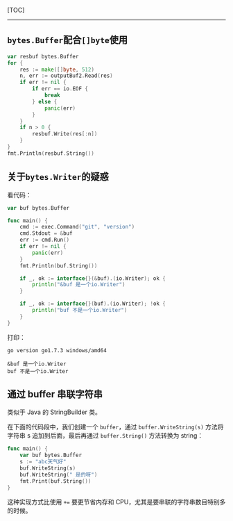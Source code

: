 

[TOC]

---


## `bytes.Buffer`配合`[]byte`使用

```go
var resbuf bytes.Buffer
for {
    res := make([]byte, 512)
    n, err := outputBuf2.Read(res)
    if err != nil {
        if err == io.EOF {
            break
        } else {
            panic(err)
        }
    }
    if n > 0 {
        resbuf.Write(res[:n])
    }
}
fmt.Println(resbuf.String())
```

## 关于`bytes.Writer`的疑惑

看代码：

```go
var buf bytes.Buffer

func main() {
    cmd := exec.Command("git", "version")
    cmd.Stdout = &buf
    err := cmd.Run()
    if err != nil {
        panic(err)
    }
    fmt.Println(buf.String())

    if _, ok := interface{}(&buf).(io.Writer); ok {
        println("&buf 是一个io.Writer")
    }

    if _, ok := interface{}(buf).(io.Writer); !ok {
        println("buf 不是一个io.Writer")
    }
}
```

打印：

```
go version go1.7.3 windows/amd64

&buf 是一个io.Writer
buf 不是一个io.Writer
```

## 通过 buffer 串联字符串

类似于 Java 的 StringBuilder 类。

在下面的代码段中，我们创建一个 `buffer`，通过 `buffer.WriteString(s)` 方法将字符串 s 追加到后面，最后再通过 `buffer.String()` 方法转换为 string：

```go
func main() {
    var buf bytes.Buffer
    s := "abc天气好"
    buf.WriteString(s)
    buf.WriteString(" 是的呀")
    fmt.Print(buf.String())
}
```

这种实现方式比使用 `+=` 要更节省内存和 CPU，尤其是要串联的字符串数目特别多的时候。